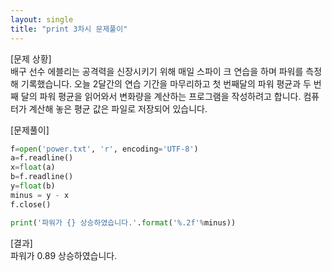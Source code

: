 ```yaml
---
layout: single
title: "print 3차시 문제풀이" 
---
```


[문제 상황]  
배구 선수 에블리는 공격력을 신장시키기 위해 매일 스파이
크 연습을 하며 파워를 측정해 기록했습니다. 오늘 2달간의
연습 기간을 마무리하고 첫 번째달의 파워 평균과 두 번째
달의 파워 평균을 읽어와서 변화량을 계산하는 프로그램을
작성하려고 합니다. 컴퓨터가 계산해 놓은 평균 값은 파일로
저장되어 있습니다.  


[문제풀이]
~~~python
f=open('power.txt', 'r', encoding='UTF-8')
a=f.readline()
x=float(a)
b=f.readline()
y=float(b)
minus = y - x
f.close()

print('파워가 {} 상승하였습니다.'.format('%.2f'%minus))  
~~~

[결과]   
파워가 0.89 상승하였습니다.
